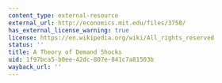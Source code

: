 ```yaml
---
content_type: external-resource
external_url: http://economics.mit.edu/files/3758/
has_external_license_warning: true
license: https://en.wikipedia.org/wiki/All_rights_reserved
status: ''
title: A Theory of Demand Shocks
uid: 1f97bca5-b0ee-42dc-807e-841c7a81503b
wayback_url: ''
---
```

